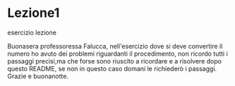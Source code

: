 # Lezione1
esercizio lezione



Buonasera professoressa Falucca, nell'esercizio dove si deve convertire il numero ho avuto dei problemi riguardanti il procedimento, 
non ricordo tutti i passaggi precisi,ma che forse sono riuscito a ricordare e a risolvere dopo questo README, se non in questo caso 
domani le richiederò i passaggi.
Grazie e buonanotte.
